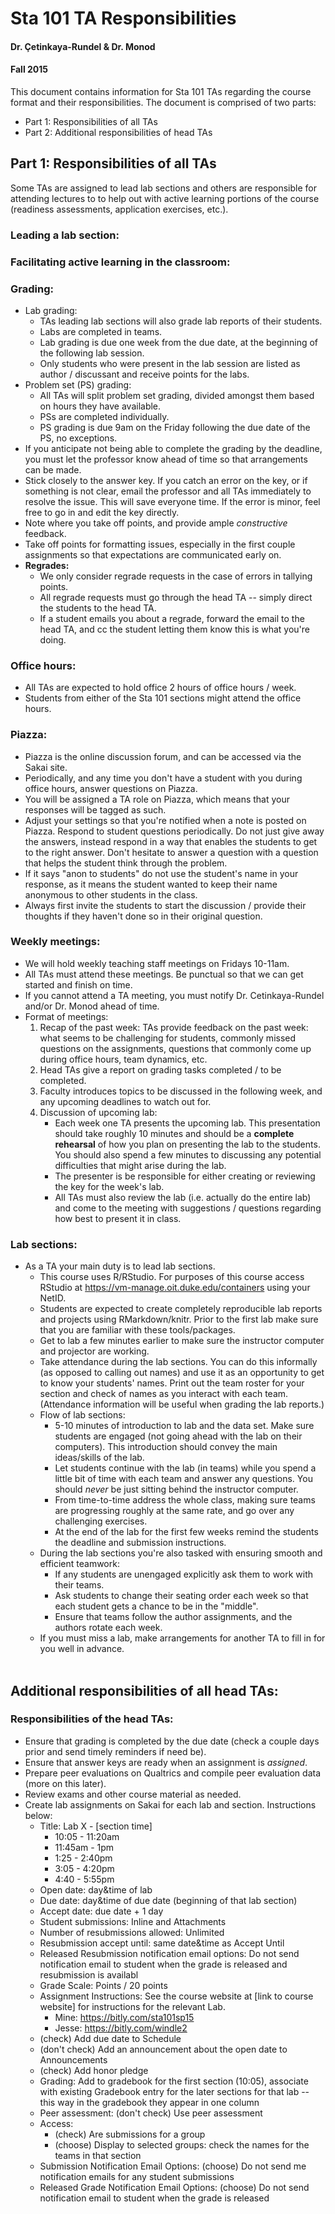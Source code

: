 Sta 101 TA Responsibilities
===========================

#### Dr. Çetinkaya-Rundel & Dr. Monod
#### Fall 2015

This document contains information for Sta 101 TAs regarding the course
format and their responsibilities. The document is comprised of two parts:

- Part 1: Responsibilities of all TAs
- Part 2: Additional responsibilities of head TAs

## Part 1: Responsibilities of all TAs

Some TAs are assigned to lead lab sections and others are responsible for 
attending lectures to to help out with active learning portions of the course 
(readiness assessments, application exercises, etc.).

### Leading a lab section:

### Facilitating active learning in the classroom:

### Grading:

- Lab grading:
    + TAs leading lab sections will also grade lab reports of their students.
    + Labs are completed in teams.
    + Lab grading is due one week from the due date, at the beginning of the
    following lab session.
    + Only students who were present in the lab session are listed as 
    author / discussant and receive points for the labs.
- Problem set (PS) grading:
    + All TAs will split problem set grading, divided amongst them based on
    hours they have available.
    + PSs are completed individually.
    + PS grading is due 9am on the Friday following the due date of the PS,
    no exceptions.
- If you anticipate not being able to complete the grading by the deadline, 
you must let the professor know ahead of time so that arrangements can be made.
- Stick closely to the answer key. If you catch an error on the key, or if 
something is not clear, email the professor and all TAs immediately to resolve 
the issue. This will save everyone time. If the error is minor, feel free to go 
in and edit the key directly.
- Note where you take off points, and provide ample *constructive* feedback.
- Take off points for formatting issues, especially in the first couple assignments
so that expectations are communicated early on.
- **Regrades:**
    + We only consider regrade requests in the case of errors in tallying points. 
    + All regrade requests must go through the head TA -- simply direct the students 
    to the head TA. 
    + If a student emails you about a regrade, forward the email to the head TA, 
    and cc the student letting them know this is what you're doing.

### Office hours:

- All TAs are expected to hold office 2 hours of office hours / week.
- Students from either of the Sta 101 sections might attend the office hours.

### Piazza:

- Piazza is the online discussion forum, and can be accessed via the Sakai site.
- Periodically, and any time you don't have a student with you during office
hours, answer questions on Piazza.
- You will be assigned a TA role on Piazza, which means that your responses will 
be tagged as such.
- Adjust your settings so that you're notified when a note is posted on Piazza.
Respond to student questions periodically. Do not just give away the answers, 
instead respond in a way that enables the students to get to the right answer. 
Don't hesitate to answer a question with a question that helps the student think 
through the problem. 
- If it says "anon to students" do not use the student's name in your response, 
as it means the student wanted to keep their name anonymous to other students 
in the class.
- Always first invite the students to start the discussion / provide their thoughts 
if they haven't done so in their original question.

### Weekly meetings:

- We will hold weekly teaching staff meetings on Fridays 10-11am.
- All TAs must attend these meetings. Be punctual so that we can get started
and finish on time.
- If you cannot attend a TA meeting, you must notify Dr. Cetinkaya-Rundel
and/or Dr. Monod ahead of time.
- Format of meetings:
    1. Recap of the past week: TAs provide feedback on the past week: what seems to 
    be challenging for students, commonly missed questions on the assignments, 
    questions that commonly come up during office hours, team dynamics, etc.
    2. Head TAs give a report on grading tasks completed / to be completed.
    2. Faculty introduces topics to be discussed in the following week, and 
    any upcoming deadlines to watch out for.
    3. Discussion of upcoming lab:
        + Each week one TA presents the upcoming lab. This presentation should take 
        roughly 10 minutes and should be a **complete rehearsal** of how you plan on 
        presenting the lab to the students. You should also spend a few minutes to 
        discussing any potential difficulties that might arise during the lab. 
        + The presenter is be responsible for either creating or reviewing the
        key for the week's lab.
        + All TAs must also review the lab (i.e. actually do the entire lab) and 
        come to the meeting with suggestions / questions regarding how best to 
        present it in class.

### Lab sections:

- As a TA your main duty is to lead lab sections. 
    + This course uses R/RStudio. For purposes of this course access RStudio at https://vm-manage.oit.duke.edu/containers using your NetID.
    + Students are expected to create completely reproducible lab reports and projects using RMarkdown/knitr. Prior to the first lab make sure that you are familiar with these tools/packages.
    + Get to lab a few minutes earlier to make sure the instructor computer and projector are working. 
    + Take attendance during the lab sections. You can do this informally (as opposed to calling out names) and use it as an opportunity to get to know your students' names. Print out the team roster for your section and check of names as you interact with each team. (Attendance information will be useful when grading the lab reports.)
    + Flow of lab sections: 
        - 5-10 minutes of introduction to lab and the data set. Make sure students are engaged (not going ahead with the lab on their computers). This introduction should convey the main ideas/skills of the lab.
        - Let students continue with the lab (in teams) while you spend a little bit of time with each team and answer any questions. You should *never* be just sitting behind the instructor computer.
        - From time-to-time address the whole class, making sure teams are progressing roughly at the same rate, and go over any challenging exercises.
        - At the end of the lab for the first few weeks remind the students the deadline and submission instructions.
    + During the lab sections you're also tasked with ensuring smooth and efficient teamwork:
        - If any students are unengaged explicitly ask them to work with their teams.
        - Ask students to change their seating order each week so that each student gets a chance to be in the "middle".
        - Ensure that teams follow the author assignments, and the authors rotate each week.
    + If you must miss a lab, make arrangements for another TA to fill in for you well in advance. <br><br>





## Additional responsibilities of all head TAs:


### Responsibilities of the head TAs:
- Ensure that grading is completed by the due date (check a couple days prior and send timely reminders if need be).
- Ensure that answer keys are ready when an assignment is *assigned*.
- Prepare peer evaluations on Qualtrics and compile peer evaluation data (more on this later).
- Review exams and other course material as needed.
- Create lab assignments on Sakai for each lab and section. Instructions below:
    + Title: Lab X - [section time]
        * 10:05 - 11:20am
        * 11:45am - 1pm
        * 1:25 - 2:40pm
        * 3:05 - 4:20pm
        * 4:40 - 5:55pm
    + Open date: day&time of lab
    + Due date: day&time of due date (beginning of that lab section)
    + Accept date: due date + 1 day
    + Student submissions: Inline and Attachments
    + Number of resubmissions allowed: Unlimited
    + Resubmission accept until: same date&time as Accept Until
    + Released Resubmission notification email options: Do not send notification email to student when the grade is released and resubmission is availabl
    + Grade Scale: Points / 20 points
    + Assignment Instructions: See the course website at [link to course website] for instructions for the relevant Lab.
        * Mine: https://bitly.com/sta101sp15
        * Jesse: https://bitly.com/windle2
    + (check) Add due date to Schedule
    + (don't check) Add an announcement about the open date to Announcements
    + (check) Add honor pledge
    + Grading: Add to gradebook for the first section (10:05), associate with existing Gradebook entry for the later sections for that lab -- this way in the gradebook they appear in one column
    + Peer assessment: (don't check) Use peer assessment
    + Access:
        * (check) Are submissions for a group
        * (choose) Display to selected groups: check the names for the teams in that section
    + Submission Notification Email Options: (choose) Do not send me notification emails for any student submissions
    + Released Grade Notification Email Options: (choose) Do not send notification email to student when the grade is released 